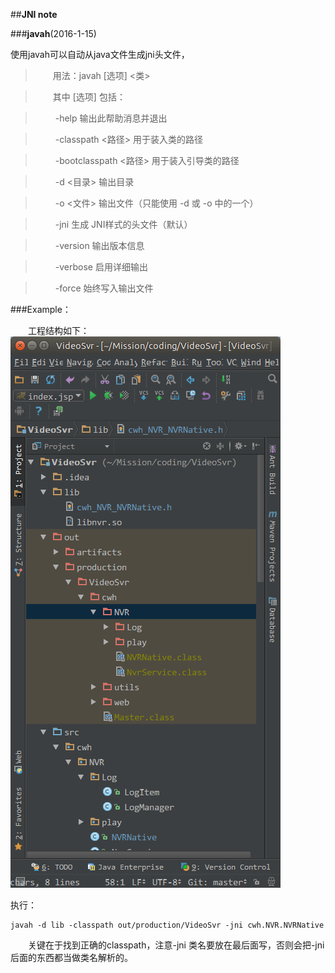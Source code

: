 ##**JNI note**

###**javah**(2016-1-15)

使用javah可以自动从java文件生成jni头文件，

>　　用法：javah [选项] <类>

>　　其中 [选项] 包括：  

>　　        -help                 输出此帮助消息并退出   

>　　        -classpath <路径>     用于装入类的路径   

>　　        -bootclasspath <路径> 用于装入引导类的路径   

>　　        -d <目录>             输出目录   

>　　        -o <文件>             输出文件（只能使用 -d 或 -o 中的一个）   

>　　        -jni                  生成 JNI样式的头文件（默认）   

>　　        -version              输出版本信息   

>　　        -verbose              启用详细输出   

>　　        -force                始终写入输出文件  

###Example：

　　工程结构如下：
　　
　　
　　![](780612-20160115145041647-1029786020.png)

执行：

```shell
javah -d lib -classpath out/production/VideoSvr -jni cwh.NVR.NVRNative
```

　　关键在于找到正确的classpath，注意-jni 类名要放在最后面写，否则会把-jni后面的东西都当做类名解析的。